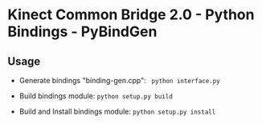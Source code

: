 Kinect Common Bridge 2.0 - Python Bindings - PyBindGen
======================================================

## Usage

 - Generate bindings "binding-gen.cpp": 
 ``` python interface.py```
 
 - Build bindings module:
 ```python setup.py build```
 
 - Build and Install bindings module:
 ```python setup.py install```